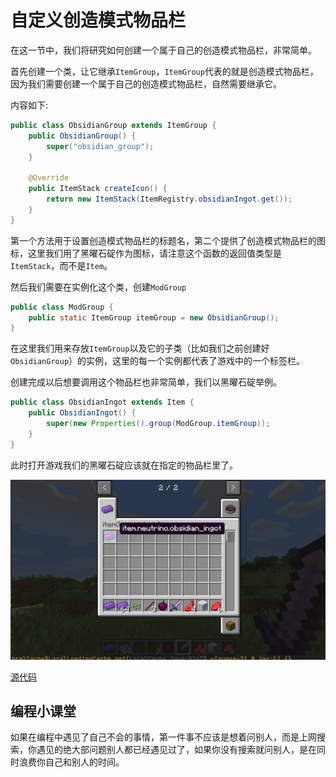 # 自定义创造模式物品栏

在这一节中，我们将研究如何创建一个属于自己的创造模式物品栏，非常简单。

首先创建一个类，让它继承`ItemGroup`，`ItemGroup`代表的就是创造模式物品栏，因为我们需要创建一个属于自己的创造模式物品栏，自然需要继承它。

内容如下:

```java
public class ObsidianGroup extends ItemGroup {
    public ObsidianGroup() {
        super("obsidian_group");
    }

    @Override
    public ItemStack createIcon() {
        return new ItemStack(ItemRegistry.obsidianIngot.get());
    }
}
```

第一个方法用于设置创造模式物品栏的标题名，第二个提供了创造模式物品栏的图标，这里我们用了黑曜石碇作为图标，请注意这个函数的返回值类型是`ItemStack`，而不是`Item`。

然后我们需要在实例化这个类，创建`ModGroup`

```java
public class ModGroup {
    public static ItemGroup itemGroup = new ObsidianGroup();
}
```

在这里我们用来存放`ItemGroup`以及它的子类（比如我们之前创建好`ObsidianGroup`）的实例，这里的每一个实例都代表了游戏中的一个标签栏。

创建完成以后想要调用这个物品栏也非常简单，我们以黑曜石碇举例。

```java
public class ObsidianIngot extends Item {
    public ObsidianIngot() {
        super(new Properties().group(ModGroup.itemGroup));
    }
}
```

此时打开游戏我们的黑曜石碇应该就在指定的物品栏里了。

![image-20200427211358242](group.assets/image-20200427211358242.png)

[源代码](https://github.com/FledgeXu/NeutrinoSourceCode/tree/master/src/main/java/com/tutorial/neutrino/group)

## 编程小课堂

如果在编程中遇见了自己不会的事情，第一件事不应该是想着问别人，而是上网搜索，你遇见的绝大部问题别人都已经遇见过了，如果你没有搜索就问别人，是在同时浪费你自己和别人的时间。
